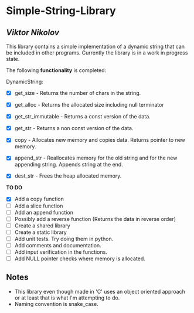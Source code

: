 # Simple-String-Library

## *Viktor Nikolov*

This library contains a simple implementation of a dynamic string that can be included in other programs. Currently the library is in a work in progress state.


The following **functionality** is completed:

DynamicString:
* [x] get_size - Returns the number of chars in the string.
* [x] get_alloc - Returns the allocated size including null terminator
* [x] get_str_immutable - Returns a const version of the data.
* [x] get_str - Returns a non const version of the data. 
* [x] copy - Allocates new memory and copies data. Returns pointer
             to new memory.
* [x] append_str - Reallocates memory for the old string and for the new                appending string. Appends string at the end.
* [x] dest_str - Frees the heap allocated memory.
   

**TO DO**
* [x] Add a copy function
* [ ] Add a slice function
* [ ] Add an append function
* [ ] Possibly add a reverse function (Returns the data in reverse order)
* [ ] Create a shared library
* [ ] Create a static library
* [ ] Add unit tests. Try doing them in python.
* [ ] Add comments and documentation. 
* [ ] Add input verification in the functions.
* [ ] Add NULL pointer checks where memory is allocated. 

## Notes

* This library even though made in 'C' uses an object oriented approach or at least that is what I'm attempting to do.
* Naming convention is snake_case.
